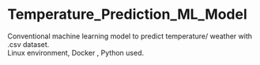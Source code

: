 # Temperature_Prediction_ML_Model


Conventional machine learning model to predict temperature/ weather with .csv dataset.  <br />
Linux environment, Docker , Python used.
